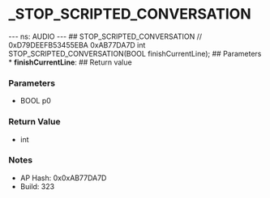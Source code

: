 # _STOP_SCRIPTED_CONVERSATION

--- ns: AUDIO --- ## STOP_SCRIPTED_CONVERSATION  // 0xD79DEEFB53455EBA 0xAB77DA7D int STOP_SCRIPTED_CONVERSATION(BOOL finishCurrentLine);   ## Parameters * **finishCurrentLine**:  ## Return value

### Parameters
* BOOL p0

### Return Value
* int

### Notes
* AP Hash: 0x0xAB77DA7D
* Build: 323

